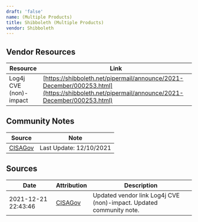 ```yaml
---
draft: 'false'
name: (Multiple Products)
title: Shibboleth (Multiple Products)
vendor: Shibboleth
---
```


## Vendor Resources
| Resource | Link |
| --- | --- |
| Log4j CVE (non)-impact | [https://shibboleth.net/pipermail/announce/2021-December/000253.html](https://shibboleth.net/pipermail/announce/2021-December/000253.html) |


## Community Notes
| Source | Note |
| --- | --- |
| [CISAGov](https://raw.githubusercontent.com/cisagov/log4j-affected-db/develop/README.md) | Last Update: 12/10/2021 |

## Sources
| Date | Attribution | Description |
| --- | --- | --- |
| 2021-12-21 22:43:46 | [CISAGov](https://raw.githubusercontent.com/cisagov/log4j-affected-db/develop/README.md) | Updated vendor link Log4j CVE (non)-impact. Updated community note.  |
